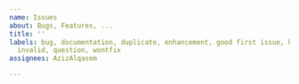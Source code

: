 ```yaml
---
name: Issues
about: Bugs, Features, ...
title: ''
labels: bug, documentation, duplicate, enhancement, good first issue, help wanted,
  invalid, question, wontfix
assignees: AzizAlqasem

---
```



